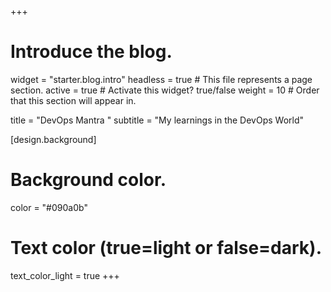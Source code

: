 +++
# Introduce the blog.
widget = "starter.blog.intro"
headless = true  # This file represents a page section.
active = true  # Activate this widget? true/false
weight = 10  # Order that this section will appear in.

title = "DevOps Mantra "
subtitle = "My learnings in the DevOps World"

[design.background]
  # Background color.
  color = "#090a0b"

  # Text color (true=light or false=dark).
  text_color_light = true
+++
